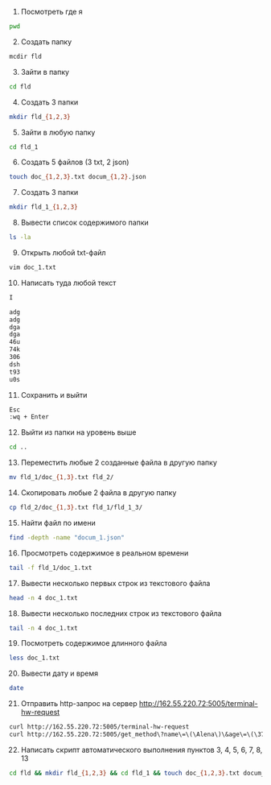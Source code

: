 1. Посмотреть где я
```bash
pwd
```
2. Создать папку
```bash
mcdir fld
```
3. Зайти в папку
```bash
cd fld
```
4. Создать 3 папки
```bash
mkdir fld_{1,2,3}
```
5. Зайти в любую папку
```bash
cd fld_1
```
6. Создать 5 файлов (3 txt, 2 json)
```bash
touch doc_{1,2,3}.txt docum_{1,2}.json
```
7. Создать 3 папки
```bash
mkdir fld_1_{1,2,3}
```
8. Вывести список содержимого папки
```bash
ls -la
```
9. Открыть любой txt-файл
```bash
vim doc_1.txt
```
10. Написать туда любой текст
```bash
I

adg
adg
dga
dga
46u
74k
306
dsh
t93
u0s
```
11. Сохранить и выйти
```bash
Esc
:wq + Enter
```
12. Выйти из папки на уровень выше
```bash
cd ..
```
13. Переместить любые 2 созданные файла в другую папку
```bash
mv fld_1/doc_{1,3}.txt fld_2/
```
14. Скопировать любые 2 файла в другую папку
```bash
cp fld_2/doc_{1,3}.txt fld_1/fld_1_3/
```
15. Найти файл по имени
```bash
find -depth -name "docum_1.json"
```
16. Просмотреть содержимое в реальном времени
```bash
tail -f fld_1/doc_1.txt
```
17. Вывести несколько первых строк из текстового файла
```bash
head -n 4 doc_1.txt
```
18. Вывести несколько последних строк из текстового файла
```bash
tail -n 4 doc_1.txt
```
19. Посмотреть содержимое длинного файла
```bash
less doc_1.txt
```
20. Вывести дату и время
```bash
date
```
21. Отправить http-запрос на сервер http://162.55.220.72:5005/terminal-hw-request
```bash
curl http://162.55.220.72:5005/terminal-hw-request
curl http://162.55.220.72:5005/get_method\?name\=\(\Alena\)\&age\=\(\37\)
```
22. Написать скрипт автоматического выполнения пунктов 3, 4, 5, 6, 7, 8, 13
```bash
cd fld && mkdir fld_{1,2,3} && cd fld_1 && touch doc_{1,2,3}.txt docum_{1,2}.json && mkdir fld_1_{1,2,3} && ls -la && mv fld_1/doc_{1,3}.txt fld_2/
```


